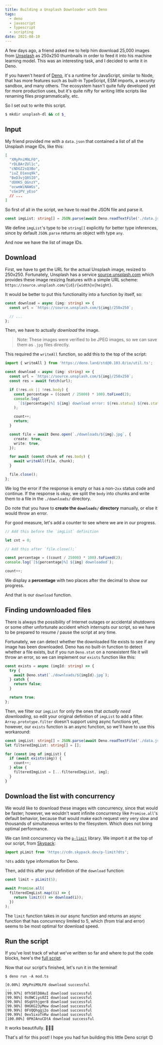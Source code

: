 ```yaml
---
title: Building a Unsplash Downloader with Deno
tags:
  - deno
  - javascript
  - typescript
  - scripting
date: 2021-08-10
---
```


A few days ago, a friend asked me to help him download 25,000 images from [Unsplash](https://unsplash.com/) as 250x250 thumbnails in order to feed it into his machine learning model. This was an interesting task, and I decided to write it in Deno.

If you haven't heard of [Deno](https://deno.land/), it's a runtime for JavaScript, similar to Node, that has more features such as built-in TypeScript, ESM imports, a security sandbox, and many others. The ecosystem hasn't quite fully developed yet for more production uses, but it's quite nifty for writing little scripts like renaming files programmatically, etc.

So I set out to write this script.

```bash
$ mkdir unsplash-dl && cd $_
```

## Input

My friend provided me with a `data.json` that contained a list of all the Unsplash image IDs, like this:

```json
[
  "XMyPniM9LF0",
  "rDLBArZUl1c",
  "cNDGZ2sQ3Bo",
  "iuZ_D1eoq9k",
  "BeD3vjQ8SI0",
  "dO0KS_QGnzY",
  "ocwmWiNAWGs",
  "cGe1PV_yEso"
  // ...
]
```

So first of all in the script, we have to read the JSON file and parse it.

```ts
const imgList: string[] = JSON.parse(await Deno.readTextFile('./data.json'));
```

We define `imgList`'s type to be `string[]` explicitly for better type inferences, since by default `JSON.parse` returns an object with type `any`.

And now we have the list of image IDs.

## Download

First, we have to get the URL for the actual Unsplash image, resized to 250x250. Fortunately, Unsplash has a service [source.unsplash.com](https://source.unsplash.com/) which provides these image resizing features with a simple URL scheme: `https://source.unsplash.com/{id}/{width}x{height}`.

It would be better to put this functionality into a function by itself, so:

```ts
const download = async (img: string) => {
  const url = `https://source.unsplash.com/${img}/250x250`;

  // ...
};
```

Then, we have to actually _download_ the image.

> Note: These images were verified to be JPEG images, so we can save them as `.jpg` files directly.

This required the `writeAll` function, so add this to the top of the script:

```ts
import { writeAll } from 'https://deno.land/std@0.103.0/io/util.ts';
```

```ts
const download = async (img: string) => {
  const url = `https://source.unsplash.com/${img}/250x250`;
  const res = await fetch(url);

  if (!res.ok || !res.body) {
    const percentage = ((count / 25000) * 100).toFixed(2);
    console.log(
      `[${percentage}%] ${img} download error: ${res.status} ${res.statusText}`
    );

    count++;
    return;
  }

  const file = await Deno.open(`./downloads/${img}.jpg`, {
    create: true,
    write: true,
  });

  for await (const chunk of res.body) {
    await writeAll(file, chunk);
  }

  file.close();
};
```

We log the error if the response is empty or has a non-`2xx` status code and continue. If the response is okay, we split the `body` into chunks and write them to a file in the `./downloads/` directory.

Do note that you have to **create the `downloads/` directory** manually, or else it would throw an error.

For good measure, let's add a counter to see where we are in our progress.

```ts
// Add this before the `imgList` definition

let cnt = 0;
```

```ts
// Add this after `file.close();`

const percentage = ((count / 25000) * 100).toFixed(2);
console.log(`[${percentage}%] ${img} downloaded`);

count++;
```

We display a **percentage** with two places after the decimal to show our progress.

And that is our `download` function.

## Finding undownloaded files

There is always the possibility of Internet outages or accidental shutdowns or some other unfortunate accident which interrupts our script, so we have to be prepared to resume / pause the script at any time.

Fortunately, we can detect whether the downloaded file exists to see if any image has been downloaded. Deno has no built-in function to detect whether a file exists, but if you run `Deno.stat` on a nonexistent file it will throw an error, so we can implement our `exists` function like this:

```ts
const exists = async (imgId: string) => {
  try {
    await Deno.stat(`./downloads/${imgId}.jpg`);
  } catch {
    return false;
  }

  return true;
};
```

Then, we filter our `imgList` for only the ones that _actually need downloading_, so edit your original definition of `imgList` to add a filter. `Array.prototype.filter` doesn't support using async functions yet, however, our `exists` function is an async function, so we'll have to use this workaround:

```ts
const imgList: string[] = JSON.parse(await Deno.readTextFile('./data.json'));
let filteredImgList: string[] = [];

for (const img of imgList) {
  if (await exists(img)) {
    count++;
  } else {
    filteredImgList = [...filteredImgList, img];
  }
}
```

## Download the list with concurrency

We would like to download these images with concurrency, since that would be faster; however, we wouldn't want infinite concurrency like `Promise.all`'s default behavior, because that would make each request very very slow and thousands of simultaneous writes to the filesystem. Which does not bring optimal performance.

We can limit concurrency via the [`p-limit`](https://github.com/sindresorhus/p-limit) library. We import it at the top of our script, from [Skypack](https://skypack.dev):

```ts
import pLimit from 'https://cdn.skypack.dev/p-limit?dts';
```

`?dts` adds type information for Deno.

Then, add this after your definition of the `download` function:

```ts
const limit = pLimit(5);

await Promise.all(
  filteredImgList.map((i) => {
    return limit(() => download(i));
  })
);
```

The `limit` function takes in our async function and returns an async function that has concurrency limited to 5, which (from trial and error) seems to be most optimal for download speed.

## Run the script

If you've lost track of what we've written so far and where to put the code blocks, here's the [full script](https://gist.github.com/ryanccn/fd3b7e6898cf7aadb1c94b191401f721).

Now that our script's finished, let's run it in the terminal!

```
$ deno run -A mod.ts

[0.00%] XMyPniM9LF0 download successful
...
[99.97%] 0fh58lD8AuI download successful
[99.98%] 0s0WCiys0ZI download successful
[99.98%] 0SqUthjger8 download successful
[99.98%] 0HGKG23yMew download successful
[99.99%] 0FVQQhggj2o download successful
[99.99%] 0ex5ixoTnRw download successful
[100.00%] 0PHJAnuCDtA download successful
```

It works beautifully. 🥳🥳🥳

That's all for this post! I hope you had fun building this little Deno script 😊
